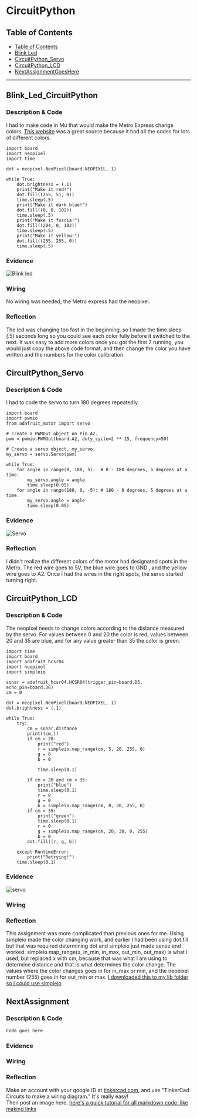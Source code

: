# CircuitPython

## Table of Contents
* [Table of Contents](#TableOfContents)
* [Blink Led](#Blink_Led_CircuitPython)
* [CircuitPython_Servo](#CircuitPython_Servo)
* [CircuitPython_LCD](#CircuitPython_LCD)
* [NextAssignmentGoesHere](#NextAssignment)
---

## Blink_Led_CircuitPython

### Description & Code
I had to make code in Mu that would make the Metro Express change colors. [This website](https://www.w3schools.com/colors/colors_picker.asp) was a great source because it had all the codes for lots of different colors. 


```
import board
import neopixel
import time

dot = neopixel.NeoPixel(board.NEOPIXEL, 1)

while True:
    dot.brightness = (.1)
    print("Make it red!")
    dot.fill((255, 51, 0))
    time.sleep(.5)
    print("Make it dark blue!")
    dot.fill((0, 0, 102))
    time.sleep(.5)
    print("Make it fuscia!")
    dot.fill((204, 0, 102))
    time.sleep(.5)
    print("Make it yellow!")
    dot.fill((255, 255, 0))
    time.sleep(.5)
```


### Evidence

![Blink led](Images/gif-led.gif)

### Wiring

No wiring was needed, the Metro express had the neopixel.

### Reflection
The led was changing too fast in the beginning, so I made the time.sleep (.5) seconds long so you could see each color fully before it switched to the next. It was easy to add more colors once you got the first 2 running, you would just copy the above code format, and then change the color you have written and the numbers for the color calibration. 



## CircuitPython_Servo

### Description & Code
I had to code the servo to turn 180 degrees repeatedly. 
```
import board
import pwmio
from adafruit_motor import servo

# create a PWMOut object on Pin A2.
pwm = pwmio.PWMOut(board.A2, duty_cycle=2 ** 15, frequency=50)

# Create a servo object, my_servo.
my_servo = servo.Servo(pwm)

while True:
    for angle in range(0, 180, 5):  # 0 - 180 degrees, 5 degrees at a time.
        my_servo.angle = angle
        time.sleep(0.05)
    for angle in range(180, 0, -5): # 180 - 0 degrees, 5 degrees at a time.
        my_servo.angle = angle
        time.sleep(0.05)
```

### Evidence

![Servo](Images/gif-servo.gif)


### Reflection

I didn't realize the different colors of the motor had designated spots in the Metro. The red wire goes to 5V, the blue wire goes to GND , and the yellow wire goes to A2. Once I had the wires in the right spots, the servo started turning right. 


## CircuitPython_LCD

### Description & Code
The neopixel needs to change colors according to the distance measured by the servo. For values between 0 and 20 the color is red, values between 20 and 35 are blue, and for any value greater than 35 the color is green. 

```
import time
import board
import adafruit_hcsr04
import neopixel
import simpleio

sonar = adafruit_hcsr04.HCSR04(trigger_pin=board.D5, echo_pin=board.D6)
cm = 0

dot = neopixel.NeoPixel(board.NEOPIXEL, 1)
dot.brightness = (.1)

while True:
    try:
        cm = sonar.distance
        print((cm,))
        if cm < 20:
            print("red")
            r = simpleio.map_range(cm, 5, 20, 255, 0)
            g = 0
            b = 0
            
            time.sleep(0.1)

        if cm > 20 and cm < 35:
            print("blue")
            time.sleep(0.1)
            r = 0
            g = 0
            b = simpleio.map_range(cm, 0, 20, 255, 0)
        if cm > 35:
            print("green")
            time.sleep(0.1)
            r = 0
            g = simpleio.map_range(cm, 20, 30, 0, 255)
            b = 0
        dot.fill((r, g, b))

    except RuntimeError:
        print("Retrying!")
    time.sleep(0.1)

```

### Evidence

![servo](Images/gif-distance.gif)

### Wiring

### Reflection
This assignment was more complicated than previous ones for me. Using simpleio made the color changing work, and earlier I had been using dot.fill but that was required determining dot and simpleio just made sense and worked. simpleio.map_range(x, in_min, in_max, out_min, out_max) is what I used, but replaced x with cm, because that was what I am using to determine distance and that is what determines the color change. The values where the color changes goes in for in_max or min, and the neopixel number (255) goes in for out_min or max. [I downloaded this to my lib folder so I could use simpleio](https://circuitpython.readthedocs.io/projects/simpleio/en/latest/_modules/simpleio.html#map_range)


## NextAssignment

### Description & Code

```python
Code goes here

```

### Evidence

### Wiring

### Reflection


Make an account with your google ID at [tinkercad.com](https://www.tinkercad.com/learn/circuits), and use "TinkerCad Circuits to make a wiring diagram."  It's really easy!  
Then post an image here.   [here's a quick tutorial for all markdown code, like making links](https://guides.github.com/features/mastering-markdown/)


















